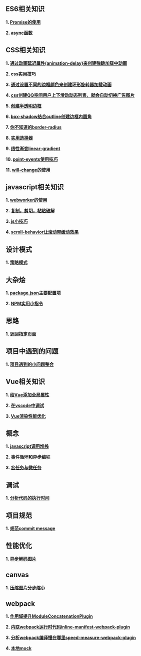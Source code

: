 
## ES6相关知识
**1. [Promise的使用](https://github.com/13916253446/blog/issues/1)**

**2. [async函数](https://github.com/13916253446/blog/issues/13)**


## CSS相关知识
**1. [通过动画延迟属性(animation-delay)来创建弹跳加载中动画](https://github.com/13916253446/blog/issues/2)**

**2. [css实用技巧](https://github.com/13916253446/blog/issues/3)**

**3. [通过设置不同的边框颜色来创建环形旋转器加载动画](https://github.com/13916253446/blog/issues/4)**

**4. [css创建QQ空间用户上下滑动动态列表，就会自动切换广告图片](https://github.com/13916253446/blog/issues/5)**

**5. [创建半透明边框](https://github.com/13916253446/blog/issues/6)**

**6. [box-shadow结合outline创建边框内圆角](https://github.com/13916253446/blog/issues/7)**

**7. [你不知道的border-radius](https://github.com/13916253446/blog/issues/8)**

**8. [实用选择器](https://github.com/13916253446/blog/issues/9)**

**9. [线性渐变linear-gradient](https://github.com/13916253446/blog/issues/10)**

**10. [point-events使用技巧](https://github.com/13916253446/blog/issues/14)**

**11. [will-change的使用](https://github.com/13916253446/blog/issues/15)**


## javascript相关知识

**1. [webworker的使用](https://github.com/13916253446/blog/issues/11)**

**2. [复制，剪切，粘贴破解](https://github.com/13916253446/blog/issues/12)**

**3. [js小技巧](https://github.com/13916253446/blog/issues/17)**

**4. [scroll-behavior让滚动带缓动效果](https://github.com/13916253446/blog/issues/18)**

## 设计模式

**1. [策略模式](https://github.com/13916253446/blog/issues/22)**

## 大杂烩

**1. [package.json主要配置项](https://github.com/13916253446/blog/issues/19)**

**2. [NPM实用小指令](https://github.com/13916253446/blog/issues/35)**

## 思路

**1. [返回指定页面](https://github.com/13916253446/blog/issues/20)**

## 项目中遇到的问题

**1. [项目遇到的小问题整合](https://github.com/13916253446/blog/issues/21)**

## Vue相关知识

**1. [给Vue添加全局属性](https://github.com/13916253446/blog/issues/23)**

**2. [在vscode中调试](https://github.com/13916253446/blog/issues/24)**

**3. [Vue渲染性能优化](https://github.com/13916253446/blog/issues/30)**

## 概念

**1. [javascript调用堆栈](https://github.com/13916253446/blog/issues/25)**

**2. [事件循环和异步编程](https://github.com/13916253446/blog/issues/27)**

**3. [宏任务与微任务](https://github.com/13916253446/blog/issues/28)**

## 调试

**1. [分析代码的执行时间](https://github.com/13916253446/blog/issues/26)**

## 项目规范

**1. [规范commit message](https://github.com/13916253446/blog/issues/29)**

## 性能优化

**1. [异步解码图片](https://github.com/13916253446/blog/issues/31)**

## canvas

**1. [压缩图片分步缩小](https://github.com/13916253446/blog/issues/32)**

## webpack

**1. [作用域提升ModuleConcatenationPlugin](https://github.com/13916253446/blog/issues/33)**

**2. [内联webpack运行时代码inline-manifest-webpack-plugin](https://github.com/13916253446/blog/issues/34)**

**3. [分析webpack编译慢在哪里speed-measure-webpack-plugin](https://github.com/13916253446/blog/issues/36)**

**4. [本地mock](https://github.com/13916253446/blog/issues/37)**

